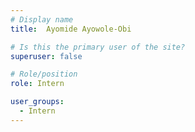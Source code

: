 ```yaml
---
# Display name
title:  Ayomide Ayowole-Obi 

# Is this the primary user of the site?
superuser: false

# Role/position
role: Intern

user_groups:
  - Intern
---
```

